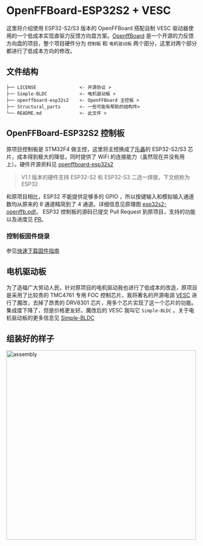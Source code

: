 # OpenFFBoard-ESP32S2 + VESC

这里将介绍使用 ESP32-S2/S3 版本的 OpenFFBoard 搭配自制 VESC 驱动器使用的一个低成本实现直驱力反馈方向盘方案。[OpenffBoard](https://github.com/Ultrawipf/OpenFFBoard) 是一个开源的力反馈方向盘的项目，整个项目硬件分为 `控制板` 和 `电机驱动板` 两个部分，这里对两个部分都进行了低成本方向的修改。

## 文件结构

```
├── LICENSE                <- 开源协议 >
├── Simple-BLDC            <- 电机驱动板 >
├── openffboard-esp32s2    <- OpenFFBoard 主控板 >
├── Structural_parts       <- 一些可能有帮助的结构件>
└── README.md              <- 此文件 >
```

## OpenFFBoard-ESP32S2 控制板

原项目控制板是 STM32F4 做主控，这里将主控换成了[乐鑫](https://www.espressif.com/zh-hans)的 ESP32-S2/S3 芯片，成本得到极大的降低，同时提供了 WiFi 的连接能力（虽然现在并没有用上）。硬件开源资料见 [openffboard-esp32s2](./openffboard-esp32s2)

> V1.1 版本的硬件支持 ESP32-S2 和 ESP32-S3 二选一焊接，下文统称为 ESP32

和原项目相比，ESP32 不能提供足够多的 GPIO ，所以按键输入和模拟输入通道数均从原来的 8 通道精简到了 4 通道。详细信息见原理图 [esp32s2-openffb.pdf](openffboard-esp32s2/esp32s2-openffb.pdf)。
ESP32 控制板的源码已提交 Pull Request 到原项目，支持的功能以及进度见 [PR](https://github.com/Ultrawipf/OpenFFBoard/pull/46)。

### 控制板固件烧录

参见[快速下载固件指南](https://github.com/TDA-2030/OpenFFBoard/tree/feature/add_esp32s2/Firmware/Targets/ESP32SX#quick-download-firmware)

## 电机驱动板

为了造福广大劳动人民，针对原项目的电机驱动我也进行了低成本的改造，原项目是采用了比较贵的 TMC4761 专用 FOC 控制芯片，我将著名的开源电调 [VESC](https://vesc-project.com/) 进行了魔改，去掉了昂贵的 DRV8301 芯片，用多个芯片实现了这一个芯片的功能。集成度下降了，但是价格更友好。魔改后的 VESC 我叫它 `Simple-BLDC` 。关于电机驱动板的更多信息见 [Simple-BLDC](Simple-BLDC/README.md)

## 组装好的样子

<img src="assembly.gif" alt="assembly" width=500 />